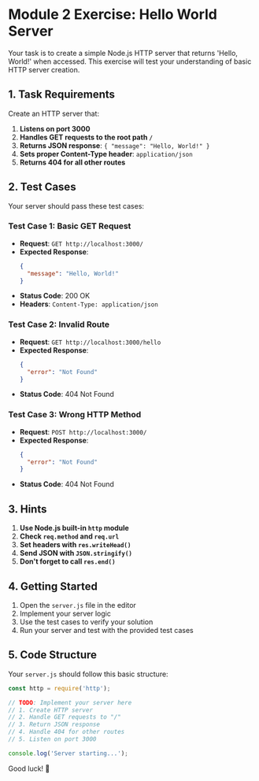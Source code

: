 # Module 2 Exercise: Hello World Server

Your task is to create a simple Node.js HTTP server that returns 'Hello, World!' when accessed. This exercise will test your understanding of basic HTTP server creation.

## 1. Task Requirements

Create an HTTP server that:

1. **Listens on port 3000**
2. **Handles GET requests to the root path `/`**
3. **Returns JSON response**: `{ "message": "Hello, World!" }`
4. **Sets proper Content-Type header**: `application/json`
5. **Returns 404 for all other routes**

## 2. Test Cases

Your server should pass these test cases:

### Test Case 1: Basic GET Request
- **Request**: `GET http://localhost:3000/`
- **Expected Response**: 
  ```json
  {
    "message": "Hello, World!"
  }
  ```
- **Status Code**: 200 OK
- **Headers**: `Content-Type: application/json`

### Test Case 2: Invalid Route
- **Request**: `GET http://localhost:3000/hello`
- **Expected Response**: 
  ```json
  {
    "error": "Not Found"
  }
  ```
- **Status Code**: 404 Not Found

### Test Case 3: Wrong HTTP Method
- **Request**: `POST http://localhost:3000/`
- **Expected Response**: 
  ```json
  {
    "error": "Not Found"
  }
  ```
- **Status Code**: 404 Not Found

## 3. Hints

1. **Use Node.js built-in `http` module**
2. **Check `req.method` and `req.url`**
3. **Set headers with `res.writeHead()`**
4. **Send JSON with `JSON.stringify()`**
5. **Don't forget to call `res.end()`**

## 4. Getting Started

1. Open the `server.js` file in the editor
2. Implement your server logic
3. Use the test cases to verify your solution
4. Run your server and test with the provided test cases

## 5. Code Structure

Your `server.js` should follow this basic structure:

```javascript
const http = require('http');

// TODO: Implement your server here
// 1. Create HTTP server
// 2. Handle GET requests to "/"
// 3. Return JSON response
// 4. Handle 404 for other routes
// 5. Listen on port 3000

console.log('Server starting...');
```

Good luck! 🎉

